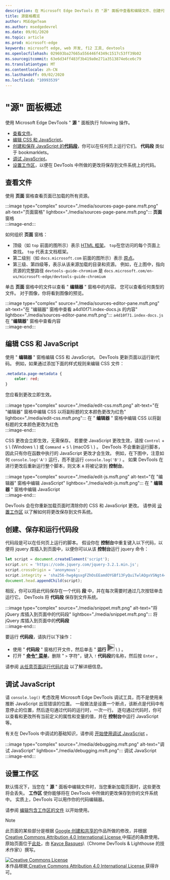 ```yaml
---
description: 在 Microsoft Edge DevTools 的 "源" 面板中查看和编辑文件、创建代码段、调试 JavaScript 和设置工作区。
title: 源窗格概览
author: MSEdgeTeam
ms.author: msedgedevrel
ms.date: 09/01/2020
ms.topic: article
ms.prod: microsoft-edge
keywords: microsoft edge, web 开发, f12 工具, devtools
ms.openlocfilehash: 029693ba27665a556446f4349c1517c53ff39b02
ms.sourcegitcommit: 63e6d34ff483f3b419a0e271a3513874e6ce6c79
ms.translationtype: MT
ms.contentlocale: zh-CN
ms.lasthandoff: 09/02/2020
ms.locfileid: "10993539"
---
```

<!-- Copyright Kayce Basques 

   Licensed under the Apache License, Version 2.0 (the "License");
   you may not use this file except in compliance with the License.
   You may obtain a copy of the License at

       https://www.apache.org/licenses/LICENSE-2.0

   Unless required by applicable law or agreed to in writing, software
   distributed under the License is distributed on an "AS IS" BASIS,
   WITHOUT WARRANTIES OR CONDITIONS OF ANY KIND, either express or implied.
   See the License for the specific language governing permissions and
   limitations under the License.  -->







# "源" 面板概述 



使用 Microsoft Edge DevTools " **源** " 面板执行 folowing 操作。  

*   [查看文件](#view-files)。  
*   [编辑 CSS 和 JavaScript](#edit-css-and-javascript)。  
*   [创建和保存 JavaScript 的**代码段**](#create-save-and-run-snippets)，你可以在任何页上运行它们。  **代码段** 类似于 bookmarklets。  
*   [调试 JavaScript](#debug-javascript)。  
*   [设置工作区](#set-up-a-workspace)，以便在 DevTools 中所做的更改将保存到文件系统上的代码。  
    
## 查看文件 

使用 **页面** 窗格查看页面已加载的所有资源。

:::image type="complex" source="./media/sources-page-pane.msft.png" alt-text="页面窗格" lightbox="./media/sources-page-pane.msft.png":::
   **页面**窗格  
:::image-end:::  

如何组织 **页面** 窗格：  
*   顶级（如 `top` 前面的图所示）表示 [HTML 框架][W3CHtml4Frames]。  `top`在您访问的每个页面上查找。  `top` 代表主文档框架。  
*   第二级别（如 `docs.microsoft.com` 前面的图所示）表示 [原点][HtmlstandardOrigin]。  
*   第三级、第四级等，表示从该来源加载的目录和资源。  例如，在上图中，指向资源的完整路径 `devtools-guide-chromium` 是 `docs.microsoft.com/en-us/microsoft-edge/devtools-guide-chromium`  
    
单击 **页面** 窗格中的文件以查看 " **编辑器** " 窗格中的内容。  您可以查看任何类型的文件。  对于图像，你将看到图像的预览。  

:::image type="complex" source="./media/sources-editor-pane.msft.png" alt-text="在 "编辑器" 窗格中查看 a4d10f71.index-docs.js 的内容" lightbox="./media/sources-editor-pane.msft.png":::
   `a4d10f71.index-docs.js`在 "**编辑器**" 窗格中查看内容  
:::image-end:::  

## 编辑 CSS 和 JavaScript 

使用 " **编辑器** " 窗格编辑 CSS 和 JavaScript。  DevTools 更新页面以运行新代码。  例如，如果通过添加下面的样式规则来编辑 CSS 文件：

```css
.metadata.page-metadata {
    color: red;
}
```

您应看到更改立即生效。

:::image type="complex" source="./media/edit-css.msft.png" alt-text="在 "编辑器" 窗格中编辑 CSS 以将副标题的文本颜色更改为红色" lightbox="./media/edit-css.msft.png":::
   在 " **编辑器** " 窗格中编辑 CSS 以将副标题的文本颜色更改为红色  
:::image-end:::  

CSS 更改会立即生效，无需保存。  若要使 JavaScript 更改生效，请按 `Control` + `S` \ (Windows \ ) 或 `Command` + `S` \ (macOS \ ) 。  DevTools 不会重新运行脚本，因此只有你在函数中执行的 JavaScript 更改才会生效。  例如，在下图中，注意如何 `console.log('A')` 运行，而不是运行 `console.log('B')` 。  如果 DevTools 在进行更改后重新运行整个脚本，则文本 `A` 将被记录到 **控制台**。  

:::image type="complex" source="./media/edit-js.msft.png" alt-text="在 "编辑器" 窗格中编辑 JavaScript" lightbox="./media/edit-js.msft.png":::
   在 " **编辑器** " 窗格中编辑 JavaScript  
:::image-end:::  

DevTools 会在你重新加载页面时清除你的 CSS 和 JavaScript 更改。  请参阅 [设置工作区](#set-up-a-workspace) 以了解如何将更改保存到文件系统。  

## 创建、保存和运行代码段 

代码段是可以在任何页上运行的脚本。  假设你在 **控制台**中重复键入以下代码，以便将 jquery 库插入到页面中，以便你可以从该 **控制台**运行 jquery 命令：  

```javascript
let script = document.createElement('script');
script.src = 'https://code.jquery.com/jquery-3.2.1.min.js';
script.crossOrigin = 'anonymous';
script.integrity = 'sha256-hwg4gsxgFZhOsEEamdOYGBf13FyQuiTwlAQgxVSNgt4=';
document.head.appendChild(script);
```  

相反，你可以将此代码保存在一个代码 **段** 中，并在每次需要时通过几次按钮单击运行它。  DevTools 将 **代码段** 保存到文件系统。  

:::image type="complex" source="./media/snippet.msft.png" alt-text="将 jQuery 库插入到页面中的代码段" lightbox="./media/snippet.msft.png":::
   将 jQuery 库插入到页面中的**代码段**  
:::image-end:::  

要运行 **代码段**，请执行以下操作：

*   使用 " **代码段** " 窗格打开文件，然后单击 " **运行** ![ " ("运行" 按钮 ][ImageRunIcon] \ ) 。  
*   打开 " **[命令" 菜单][DevtoolsGuideChromiumCommandMenuIndex]**，删除 " `>` 字符"，键入 `!` **代码段**的名称，然后按 `Enter` 。  
    
请参阅 [从任意页面运行代码片段][DevtoolsGuideChromiumJavascriptSnippets] 以了解详细信息。

## 调试 JavaScript 

请 `console.log()` 考虑改用 Microsoft Edge DevTools 调试工具，而不是使用来推断 JavaScript 出现错误的位置。  一般做法是设置一个断点，该断点是代码中有意停止的位置，然后逐句通过代码的运行时，一次一行。  逐句通过代码时，你可以查看和更改所有当前定义的属性和变量的值，并在 **控制台**中运行 JavaScript 等。

有关在 DevTools 中调试的基础知识，请参阅 [开始使用调试 JavaScript][DevtoolsGuideChromiumJavascriptIndex] 。

:::image type="complex" source="./media/debugging.msft.png" alt-text="调试 JavaScript" lightbox="./media/debugging.msft.png":::
   调试 JavaScript  
:::image-end:::  

## 设置工作区 

默认情况下，当您在 " **源** " 面板中编辑文件时，当您重新加载页面时，这些更改将会丢失。  **工作区** 使你能够将在 DevTools 中所做的更改保存到你的文件系统中。  实质上，DevTools 可以用作你的代码编辑器。

请参阅 [编辑包含工作区的文件][DevtoolsGuideChromiumWorkspacesIndex] 以开始使用。

<!--  
 


-->  

<!-- image links -->  

[ImageRunIcon]: ./media/run-snippet-icon.msft.png  

<!-- links -->  

[DevtoolsGuideChromiumCommandMenuIndex]: ./command-menu/index.md "使用 Microsoft Edge 开发人员工具命令菜单运行命令"  
[DevtoolsGuideChromiumJavascriptIndex]: ./javascript/index.md "在 Microsoft Edge DevTools 中开始使用调试 JavaScript"  
[DevtoolsGuideChromiumJavascriptSnippets]: ./javascript/snippets.md "在具有 Microsoft Edge DevTools 的任何页面上运行 JavaScript 片段"  
[DevtoolsGuideChromiumWorkspacesIndex]: ./workspaces/index.md "编辑具有工作区的文件"  

[HtmlstandardOrigin]: https://html.spec.whatwg.org/multipage/origin.html#origin "原创-HTML 标准"  

[W3CHtml4Frames]: https://w3.org/TR/html401/present/frames.html "框架 |W3C"  

> [!NOTE]
> 此页面的某些部分是根据 [Google 创建和共享的][GoogleSitePolicies]作品所做的修改，并根据[ Creative Commons Attribution 4.0 International License ][CCA4IL]中描述的条款使用。  
> 原始页面位于[此处](https://developers.google.com/web/tools/chrome-devtools/sources)，由 [Kayce Basques][KayceBasques]\（Chrome DevTools \& Lighthouse 的技术作家\）撰写。  

[![Creative Commons License][CCby4Image]][CCA4IL]  
本作品根据[ Creative Commons Attribution 4.0 International License ][CCA4IL]获得许可。  

[CCA4IL]: https://creativecommons.org/licenses/by/4.0  
[CCby4Image]: https://i.creativecommons.org/l/by/4.0/88x31.png  
[GoogleSitePolicies]: https://developers.google.com/terms/site-policies  
[KayceBasques]: https://developers.google.com/web/resources/contributors/kaycebasques  
